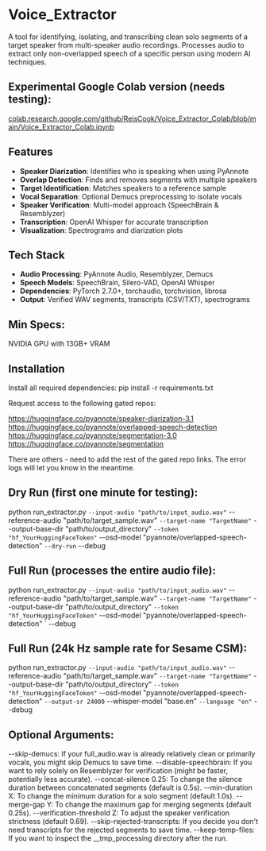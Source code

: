 # Voice_Extractor

A tool for identifying, isolating, and transcribing clean solo segments of a target speaker from multi-speaker audio recordings. Processes audio to extract only non-overlapped speech of a specific person using modern AI techniques.

## Experimental Google Colab version (needs testing):

[colab.research.google.com/github/ReisCook/Voice_Extractor_Colab/blob/main/Voice_Extractor_Colab.ipynb
](https://colab.research.google.com/github/ReisCook/Voice_Extractor_Colab/blob/main/Voice_Extractor_Colab.ipynb)
## Features

- **Speaker Diarization**: Identifies who is speaking when using PyAnnote
- **Overlap Detection**: Finds and removes segments with multiple speakers  
- **Target Identification**: Matches speakers to a reference sample
- **Vocal Separation**: Optional Demucs preprocessing to isolate vocals
- **Speaker Verification**: Multi-model approach (SpeechBrain & Resemblyzer)
- **Transcription**: OpenAI Whisper for accurate transcription
- **Visualization**: Spectrograms and diarization plots

## Tech Stack

- **Audio Processing**: PyAnnote Audio, Resemblyzer, Demucs
- **Speech Models**: SpeechBrain, Silero-VAD, OpenAI Whisper
- **Dependencies**: PyTorch 2.7.0+, torchaudio, torchvision, librosa
- **Output**: Verified WAV segments, transcripts (CSV/TXT), spectrograms

## Min Specs:

NVIDIA GPU with 13GB+ VRAM

## Installation



Install all required dependencies:        pip install -r requirements.txt

Request access to the following gated repos:

https://huggingface.co/pyannote/speaker-diarization-3.1
https://huggingface.co/pyannote/overlapped-speech-detection
https://huggingface.co/pyannote/segmentation-3.0
https://huggingface.co/pyannote/segmentation

There are others - need to add the rest of the gated repo links. The error logs will let you know in the meantime.

## Dry Run (first one minute for testing):

python run_extractor.py `
    --input-audio "path/to/input_audio.wav" `
    --reference-audio "path/to/target_sample.wav" `
    --target-name "TargetName" `
    --output-base-dir "path/to/output_directory" `
    --token "hf_YourHuggingFaceToken" `
    --osd-model "pyannote/overlapped-speech-detection" `
    --dry-run `
    --debug

## Full Run (processes the entire audio file):

python run_extractor.py `
    --input-audio "path/to/input_audio.wav" `
    --reference-audio "path/to/target_sample.wav" `
    --target-name "TargetName" `
    --output-base-dir "path/to/output_directory" `
    --token "hf_YourHuggingFaceToken" `
    --osd-model "pyannote/overlapped-speech-detection" `
    --debug

## Full Run (24k Hz sample rate for Sesame CSM):

python run_extractor.py `
    --input-audio "path/to/input_audio.wav" `
    --reference-audio "path/to/target_sample.wav" `
    --target-name "TargetName" `
    --output-base-dir "path/to/output_directory" `
    --token "hf_YourHuggingFaceToken" `
    --osd-model "pyannote/overlapped-speech-detection" `
    --output-sr 24000 `
    --whisper-model "base.en" `
    --language "en" `
    --debug


## Optional Arguments:

--skip-demucs: If your full_audio.wav is already relatively clean or primarily vocals, you might skip Demucs to save time.
--disable-speechbrain: If you want to rely solely on Resemblyzer for verification (might be faster, potentially less accurate).
--concat-silence 0.25: To change the silence duration between concatenated segments (default is 0.5s).
--min-duration X: To change the minimum duration for a solo segment (default 1.0s).
--merge-gap Y: To change the maximum gap for merging segments (default 0.25s).
--verification-threshold Z: To adjust the speaker verification strictness (default 0.69).
--skip-rejected-transcripts: If you decide you don't need transcripts for the rejected segments to save time.
--keep-temp-files: If you want to inspect the __tmp_processing directory after the run.
